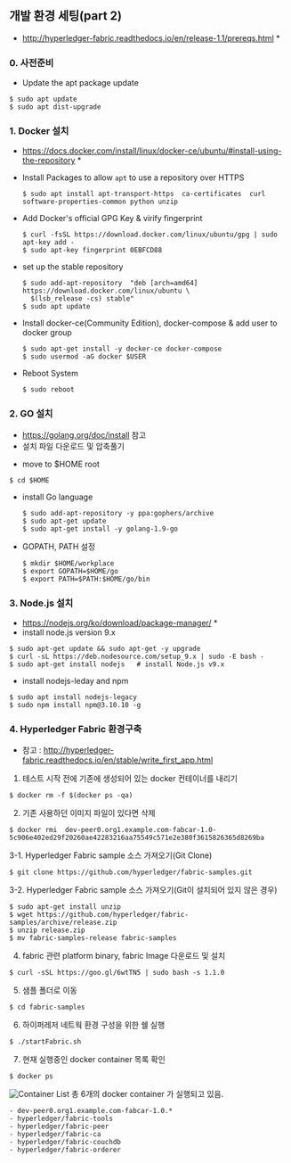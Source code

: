 ## 개발 환경 세팅(part 2)
* http://hyperledger-fabric.readthedocs.io/en/release-1.1/prereqs.html *

### 0. 사전준비
* Update the apt package update
```
$ sudo apt update
$ sudo apt dist-upgrade
```

### 1. Docker 설치
 * https://docs.docker.com/install/linux/docker-ce/ubuntu/#install-using-the-repository *
  
* Install Packages to allow ```apt``` to use a repository over HTTPS
  ```
  $ sudo apt install apt-transport-https  ca-certificates  curl  software-properties-common python unzip
  ```
* Add Docker's official GPG Key & virify fingerprint
  ```
  $ curl -fsSL https://download.docker.com/linux/ubuntu/gpg | sudo apt-key add -
  $ sudo apt-key fingerprint 0EBFCD88
  ```
* set up the stable repository
  ```
  $ sudo add-apt-repository  "deb [arch=amd64] https://download.docker.com/linux/ubuntu \
    $(lsb_release -cs) stable"
  $ sudo apt update
  ```
* Install docker-ce(Community Edition), docker-compose & add user to docker group
  ```
  $ sudo apt-get install -y docker-ce docker-compose
  $ sudo usermod -aG docker $USER
  ```
* Reboot System
  ```
  $ sudo reboot
  ```

### 2. GO 설치
  - https://golang.org/doc/install 참고
  - 설치 파일 다운로드 및 압축풀기
   
* move to $HOME root
 ```
 $ cd $HOME
 ```
* install Go language
  ```
  $ sudo add-apt-repository -y ppa:gophers/archive
  $ sudo apt-get update
  $ sudo apt-get install -y golang-1.9-go
  ```
* GOPATH, PATH 설정
  ```
  $ mkdir $HOME/workplace
  $ export GOPATH=$HOME/go
  $ export PATH=$PATH:$HOME/go/bin
  ```

### 3. Node.js 설치
* https://nodejs.org/ko/download/package-manager/ *
* install node.js version 9.x
```
$ sudo apt-get update && sudo apt-get -y upgrade
$ curl -sL https://deb.nodesource.com/setup_9.x | sudo -E bash -
$ sudo apt-get install nodejs   # install Node.js v9.x
```
* install nodejs-leday and npm
```
$ sudo apt install nodejs-legacy
$ sudo npm install npm@3.10.10 -g
```

### 4. Hyperledger Fabric 환경구축
  -  참고 : http://hyperledger-fabric.readthedocs.io/en/stable/write_first_app.html

  1. 테스트 시작 전에 기존에 생성되어 있는 docker 컨테이너를 내리기
  ```
  $ docker rm -f $(docker ps -qa) 
  ```
  2. 기존 사용하던 이미지 파일이 있다면 삭제
  ```
  $ docker rmi  dev-peer0.org1.example.com-fabcar-1.0-5c906e402ed29f20260ae42283216aa75549c571e2e380f3615826365d8269ba
  ```
  3-1. Hyperledger Fabric sample 소스 가져오기(Git Clone)
  ```
  $ git clone https://github.com/hyperledger/fabric-samples.git
  ```
  3-2. Hyperledger Fabric sample 소스 가져오기(Git이 설치되어 있지 않은 경우)
  ```
  $ sudo apt-get install unzip
  $ wget https://github.com/hyperledger/fabric-samples/archive/release.zip
  $ unzip release.zip
  $ mv fabric-samples-release fabric-samples
  ```
  4. fabric 관련 platform binary, fabric Image 다운로드 및 설치 
  ```
  $ curl -sSL https://goo.gl/6wtTN5 | sudo bash -s 1.1.0
  ```
  5. 샘플 폴더로 이동
  ```
  $ cd fabric-samples
  ```
  6. 하이퍼레저 네트웍 환경 구성을 위한 쉘 실행
  ```
  $ ./startFabric.sh
  ```
  7. 현재 실행중인 docker container 목록 확인 
  ```
  $ docker ps
  ```
  ![Container List](https://github.com/aimmvp/BlockChain/blob/master/BCEdu/img/edu2_1.png)
  총 6개의 docker container 가 실행되고 있음.
  
    - dev-peer0.org1.example.com-fabcar-1.0.*
    - hyperledger/fabric-tools
    - hyperledger/fabric-peer
    - hyperledger/fabric-ca
    - hyperledger/fabric-couchdb
    - hyperledger/fabric-orderer
